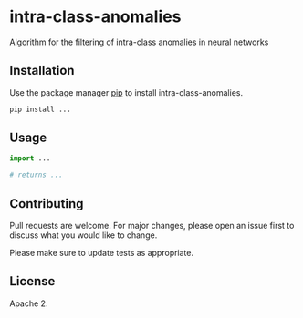 # intra-class-anomalies
Algorithm for the filtering of intra-class anomalies in neural networks

## Installation

Use the package manager [pip](https://pip.pypa.io/en/stable/) to install intra-class-anomalies.

```bash
pip install ...
```

## Usage

```python
import ...

# returns ...

```

## Contributing

Pull requests are welcome. For major changes, please open an issue first
to discuss what you would like to change.

Please make sure to update tests as appropriate.

## License
Apache 2.
